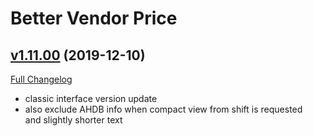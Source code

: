# Better Vendor Price

## [v1.11.00](https://github.com/mooreatv/BetterVendorPrice/tree/v1.11.00) (2019-12-10)
[Full Changelog](https://github.com/mooreatv/BetterVendorPrice/compare/v1.10.00...v1.11.00)

- classic interface version update  
- also exclude AHDB info when compact view from shift is requested  
    and slightly shorter text  
